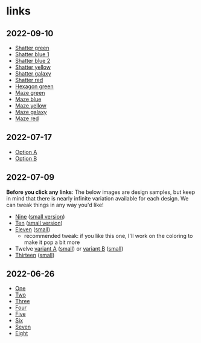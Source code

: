 # links

## 2022-09-10

* [Shatter green](https://res.cloudinary.com/ericyd/image/upload/v1662842633/cover-art/2022-09-10T13.29.30-seed-1895753403_inyvti.jpg)
* [Shatter blue 1](https://res.cloudinary.com/ericyd/image/upload/v1662842636/cover-art/2022-09-10T13.22.14-seed-1596820416_k3rgh1.jpg)
* [Shatter blue 2](https://res.cloudinary.com/ericyd/image/upload/v1662842637/cover-art/2022-09-10T13.05.48-seed-29170497_sm8xav.jpg)
* [Shatter yellow](https://res.cloudinary.com/ericyd/image/upload/v1662842633/cover-art/2022-09-10T13.27.12-seed-1747422393_cheaed.jpg)
* [Shatter galaxy](https://res.cloudinary.com/ericyd/image/upload/v1662842633/cover-art/2022-09-10T13.31.58-seed-1685202751_pevgek.jpg)
* [Shatter red](https://res.cloudinary.com/ericyd/image/upload/v1662842632/cover-art/2022-09-10T13.37.32-seed-507489117_e2yg7y.jpg)
* [Hexagon green](https://res.cloudinary.com/ericyd/image/upload/v1662842650/cover-art/2022-09-10T15.12.05-seed-276193972_vjjpbg.jpg)
* [Maze green](https://res.cloudinary.com/ericyd/image/upload/v1662842652/cover-art/2022-09-10T14.00.39-seed-1776529404_jjm88b.jpg)
* [Maze blue](https://res.cloudinary.com/ericyd/image/upload/v1662842650/cover-art/2022-09-10T15.21.23-seed-809523421_uroydw.jpg)
* [Maze yellow](https://res.cloudinary.com/ericyd/image/upload/v1662842654/cover-art/2022-09-10T15.35.28-seed-1597302592_pgxdkp.jpg)
* [Maze galaxy](https://res.cloudinary.com/ericyd/image/upload/v1662842649/cover-art/2022-09-10T15.27.35-seed-1958469190_mqiyw1.jpg)
* [Maze red](https://res.cloudinary.com/ericyd/image/upload/v1662842651/cover-art/2022-09-10T15.40.12-seed-1026312326_ssixpe.jpg)

## 2022-07-17

* [Option A](https://res.cloudinary.com/ericyd/image/upload/v1658083069/cover-art/2022-07-16T17.26.29-seed-2101263377_zhc7ep.jpg)
* [Option B](https://res.cloudinary.com/ericyd/image/upload/v1658083052/cover-art/2022-07-17T13.19.57-seed-453168708_xpo56o.jpg)

## 2022-07-09

**Before you click any links**: The below images are design samples, but keep in mind that there is nearly infinite variation available for each design. We can tweak things in any way you'd like!  

* [Nine](https://res.cloudinary.com/ericyd/image/upload/v1657421291/cover-art/2022-07-09T21.46.00-seed-994614339_oqkj2y.jpg) ([small version](https://res.cloudinary.com/ericyd/image/upload/c_scale,w_500/v1657421291/cover-art/2022-07-09T21.46.00-seed-994614339_oqkj2y.jpg))
* [Ten](https://res.cloudinary.com/ericyd/image/upload/v1657422268/cover-art/2022-07-09T21.49.25-seed-1103377413_yb3ctb.jpg) ([small version](https://res.cloudinary.com/ericyd/image/upload/c_scale,w_500/v1657422268/cover-art/2022-07-09T21.49.25-seed-1103377413_yb3ctb.jpg))
* [Eleven](https://res.cloudinary.com/ericyd/image/upload/v1657422265/cover-art/2022-07-09T21.52.03-seed-1043584980_k59axj.jpg) ([small](https://res.cloudinary.com/ericyd/image/upload/c_scale,w_500/v1657422265/cover-art/2022-07-09T21.52.03-seed-1043584980_k59axj.jpg))
    * recommended tweak: if you like this one, I'll work on the coloring to make it pop a bit more
* Twelve [variant A](https://res.cloudinary.com/ericyd/image/upload/v1657422266/cover-art/2022-07-09T21.56.40-seed-1712074106_ooxxbr.jpg) ([small](https://res.cloudinary.com/ericyd/image/upload/c_scale,w_500/v1657422266/cover-art/2022-07-09T21.56.40-seed-1712074106_ooxxbr.jpg)) or [variant B](https://res.cloudinary.com/ericyd/image/upload/v1657422267/cover-art/2022-07-09T21.56.38-seed-730497349_i390ra.jpg) ([small](https://res.cloudinary.com/ericyd/image/upload/c_scale,w_500/v1657422267/cover-art/2022-07-09T21.56.38-seed-730497349_i390ra.jpg))
* [Thirteen](https://res.cloudinary.com/ericyd/image/upload/v1657424160/cover-art/2022-07-09T22.35.17-seed-1206389336_izeyzj.jpg) ([small](https://res.cloudinary.com/ericyd/image/upload/c_scale,w_500/v1657424160/cover-art/2022-07-09T22.35.17-seed-1206389336_izeyzj.jpg))

## 2022-06-26

* [One](https://res.cloudinary.com/ericyd/image/upload/v1656298002/cover-art/pipes2-1_vjmiv7.png)
* [Two](https://res.cloudinary.com/ericyd/image/upload/v1656298001/cover-art/circles1_qeolt2.png)
* [Three](https://res.cloudinary.com/ericyd/image/upload/v1656298000/cover-art/pipes2-1656297913717_jabkfp.png)
* [Four](https://res.cloudinary.com/ericyd/image/upload/v1656297999/cover-art/pipes2-sharp-1656297506267_tuhjqb.png)
* [Five](https://res.cloudinary.com/ericyd/image/upload/v1656039799/cover-art/Screen_Shot_2022-06-23_at_10.01.41_PM_et7ugl.png)
* [Six](https://res.cloudinary.com/ericyd/image/upload/v1656039797/cover-art/Screen_Shot_2022-06-23_at_10.00.34_PM_tmxbq7.png)
* [Seven](https://res.cloudinary.com/ericyd/image/upload/v1643861095/cover-art/2022-02-02T22.04.19-seed-744326361_ihb7yg.png)
* [Eight](https://res.cloudinary.com/ericyd/image/upload/v1643861093/cover-art/2022-02-02T22.02.33-seed-184332687_bozanp.png)
